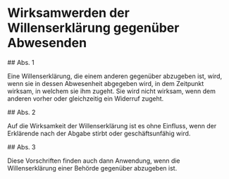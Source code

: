 # Wirksamwerden der Willenserklärung gegenüber Abwesenden



\#\# Abs. 1

 Eine Willenserklärung, die einem anderen gegenüber abzugeben ist, wird, wenn sie in dessen Abwesenheit abgegeben wird, in dem Zeitpunkt wirksam, in welchem sie ihm zugeht. Sie wird nicht wirksam, wenn dem anderen vorher oder gleichzeitig ein Widerruf zugeht.

\#\# Abs. 2

 Auf die Wirksamkeit der Willenserklärung ist es ohne Einfluss, wenn der Erklärende nach der Abgabe stirbt oder geschäftsunfähig wird.

\#\# Abs. 3

 Diese Vorschriften finden auch dann Anwendung, wenn die Willenserklärung einer Behörde gegenüber abzugeben ist. 


